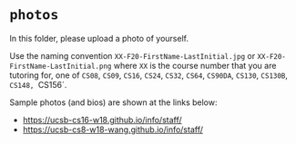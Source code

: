 # `photos`

In this folder, please upload a photo of yourself.

Use the naming convention `XX-F20-FirstName-LastInitial.jpg` or  `XX-F20-FirstName-LastInitial.png` where `XX` is the course number that you are tutoring for, 
one of `CS08`, `CS09`,  `CS16`, `CS24`, `CS32`, `CS64`, `CS90DA`,  `CS130`, `CS130B`, `CS148, `CS156`.

Sample photos (and bios) are shown at the links below:

* <https://ucsb-cs16-w18.github.io/info/staff/>
* <https://ucsb-cs8-w18-wang.github.io/info/staff/>
